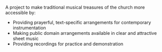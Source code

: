 A project to make traditional musical treasures of the church more accessible by:
- Providing prayerful, text-specific arrangements for contemporary instrumentation
- Making public domain arrangements available in clear and attractive sheet music
- Providing recordings for practice and demonstration
